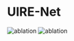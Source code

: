 # UIRE-Net

![ablation](https://github.com/Chenxy875/UIRE-Net/assets/121841006/e6d2fd5f-fce7-409c-bdcf-0a94e9f3e050)
![ablation]([https://github.com/Chenxy875/UIRE-Net/assets/121841006/eccaf26f-5cb8-4dea-890d-0ea78ca41d9c](https://github.com/Chenxy875/UIRE-Net/blob/main/images/FIG.png)https://github.com/Chenxy875/UIRE-Net/blob/main/images/FIG.png)

